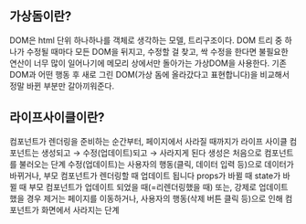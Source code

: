 ## 가상돔이란?
DOM은 html 단위 하나하나를 객체로 생각하는 모델, 트리구조이다.
DOM 트리 중 하나가 수정될 때마다 모든 DOM을 뒤지고, 수정할 걸 찾고, 싹 수정을 한다면 불필요한 연산이 너무 많이 일어나기에
메모리 상에서만 돌아가는 가상DOM을 사용한다. 
기존 DOM과 어떤 행동 후 새로 그린 DOM(가상 돔에 올라갔다고 표현합니다)을 비교해서 정말 바뀐 부분만 갈아끼워준다.

## 라이프사이클이란?
컴포넌트가 렌더링을 준비하는 순간부터, 페이지에서 사라질 때까지가 라이프 사이클
컴포넌트는 생성되고 → 수정(업데이트)되고 → 사라지게 된다
생성은 처음으로 컴포넌트를 불러오는 단계
수정(업데이트)는 사용자의 행동(클릭, 데이터 입력 등)으로 데이터가 바뀌거나, 부모 컴포넌트가 렌더링할 때 업데이트 됩니다
props가 바뀔 때
state가 바뀔 때
부모 컴포넌트가 업데이트 되었을 때(=리렌더링했을 때)
또는, 강제로 업데이트 했을 경우
제거는 페이지를 이동하거나, 사용자의 행동(삭제 버튼 클릭 등)으로 인해 컴포넌트가 화면에서 사라지는 단계


